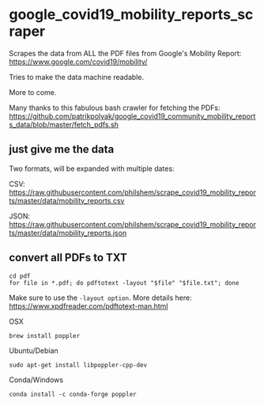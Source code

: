 # google_covid19_mobility_reports_scraper

Scrapes the data from ALL the PDF files from Google's Mobility Report: https://www.google.com/covid19/mobility/

Tries to make the data machine readable.

More to come.

Many thanks to this fabulous bash crawler for fetching the PDFs: https://github.com/patrikpolyak/google_covid19_community_mobility_reports_data/blob/master/fetch_pdfs.sh


## just give me the data


Two formats, will be expanded with multiple dates:

CSV: https://raw.githubusercontent.com/philshem/scrape_covid19_mobility_reports/master/data/mobility_reports.csv

JSON: https://raw.githubusercontent.com/philshem/scrape_covid19_mobility_reports/master/data/mobility_reports.json



## convert all PDFs to TXT

    cd pdf
    for file in *.pdf; do pdftotext -layout "$file" "$file.txt"; done

Make sure to use the `-layout option`. More details here: https://www.xpdfreader.com/pdftotext-man.html

OSX

    brew install poppler

Ubuntu/Debian

    sudo apt-get install libpoppler-cpp-dev


Conda/Windows


    conda install -c conda-forge poppler 
